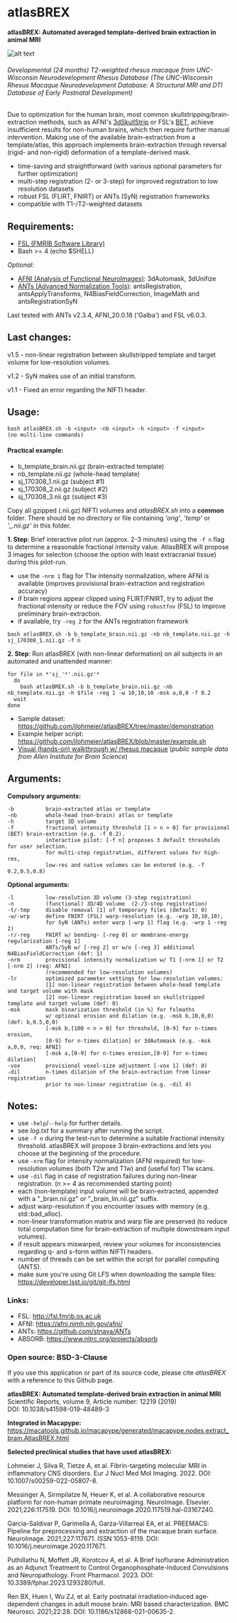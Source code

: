 # atlasBREX
**atlasBREX: Automated averaged template-derived brain extraction in animal MRI**

![alt text](http://www.blog.jlohmeier.de/wp-content/uploads/2017/03/animation_34.gif "Sample")
###### *Developmental (24 months) T2-weighted rhesus macaque from UNC-Wisconsin Neurodevelopment Rhesus Database (The UNC-Wisconsin Rhesus Macaque Neurodevelopment Database: A Structural MRI and DTI Database of Early Postnatal Development)*

Due to optimization for the human brain, most common skullstripping/brain-extraction methods, such as AFNI's [3dSkullStrip](https://afni.nimh.nih.gov/pub/dist/doc/program_help/3dSkullStrip.html) or FSL's [BET](https://fsl.fmrib.ox.ac.uk/fsl/fslwiki/BET),  achieve insufficient results for non-human brains, which then require further manual intervention. Making use of the available brain-extraction from a template/atlas, this approach implements brain-extraction through reversal (rigid- and non-rigid) deformation of a template-derived mask.

- time-saving and straightforward (with various optional parameters for further optimization)
- multi-step registration (2- or 3-step) for improved registration to low resolution datasets
- robust FSL (FLIRT, FNIRT) or ANTs (SyN) registration frameworks
- compatible with T1-/T2-weighted datasets

## Requirements:
- [FSL (FMRIB Software Library)](https://fsl.fmrib.ox.ac.uk/fsl/fslwiki)
- Bash >= 4 (echo $SHELL)

*Optional:*
- [AFNI (Analysis of Functional NeuroImages)](https://afni.nimh.nih.gov/afni/): 3dAutomask, 3dUnifize
- [ANTs (Advanced Normalization Tools)](https://github.com/stnava/ANTs): antsRegistration, antsApplyTransforms, N4BiasFieldCorrection, ImageMath and antsRegistrationSyN

Last tested with ANTs v2.3.4, AFNI_20.0.18 ('Galba') and FSL v6.0.3.

## Last changes:
v1.5 - non-linear registration between skullstripped template and target volume for low-resolution volumes.

v1.2 - SyN makes use of an initial transform.

v1.1 - Fixed an error regarding the NIFTI header.

## Usage:

```
bash atlasBREX.sh -b <input> -nb <input> -h <input> -f <input>
(no multi-line commands)
```

#### Practical example:

- b_template_brain.nii.gz (brain-extracted template)
- nb_template.nii.gz (whole-head template)
- sj_170308_1.nii.gz (subject #1)
- sj_170308_2.nii.gz (subject #2)
- sj_170308_3.nii.gz (subject #3)

Copy all gzipped (.nii.gz) NIFTI volumes and *atlasBREX.sh* into a **common** folder. There should be no directory or file containing *'orig'*, *'temp'* or *'_.nii.gz'* in this folder.

**1. Step**: Brief interactive pilot run (approx. 2-3 minutes) using the `-f n` flag to determine a reasonable fractional intensity value. AtlasBREX will propose 3 images for selection (choose the option with least extracranial tissue) during this pilot-run. 
- use the `-nrm 1` flag for T1w intensity normalization, where AFNI is available (improves provisional brain-extraction and registration accuracy)
- if brain regions appear clipped using FLIRT/FNIRT, try to adjust the fractional intensity or reduce the FOV using `robustfov` (FSL) to improve preliminary brain-extraction. 
- if available, try `-reg 2` for the ANTs registration framework

```
bash atlasBREX.sh -b b_template_brain.nii.gz -nb nb_template.nii.gz -h sj_170308_1.nii.gz -f n
```

**2. Step**: Run atlasBREX (with non-linear deformation) on all subjects in an automated and unattended manner:

```
for file in *'sj_'*'.nii.gz'*
  do
    bash atlasBREX.sh -b b_template_brain.nii.gz -nb nb_template.nii.gz -h $file -reg 1 -w 10,10,10 -msk a,0,0 -f 0.2
  wait
done
```

- Sample dataset: https://github.com/jlohmeier/atlasBREX/tree/master/demonstration
- Example helper script: https://github.com/jlohmeier/atlasBREX/blob/master/example.sh
- [Visual (hands-on) walkthrough w/ rhesus macaque](http://www.blog.jlohmeier.de/wp-content/uploads/2017/03/visual_walkthrough.jpg) (*public sample data from Allen Institute for Brain Science*)

## Arguments:

**Compulsory arguments:**

    -b          brain-extracted atlas or template
    -nb         whole-head (non-brain) atlas or template
    -h          target 3D volume
    -f          fractional intensity threshold [1 > n > 0] for provisional (BET) brain-extraction (e.g. -f 0.2).
                interactive pilot: [-f n] proposes 3 default thresholds for user selection. 
                for multi-step registration, different values for high-res, 
                low-res and native volumes can be entered (e.g. -f 0.2,0.5,0.8)

**Optional arguments:**

    -l          low-resolution 3D volume (3-step registration)
    -n          (functional) 3D/4D volume  (2-/3-step registration)
    -t/-tmp     disable removal [1] of temporary files (default: 0) 
    -w/-wrp     define FNIRT (FSL) warp-resolution (e.g. -wrp 10,10,10),
                for SyN (ANTs) enter warp [-wrp 1] flag (e.g. -wrp 1 -reg 2)
    -r/-reg     FNIRT w/ bending- [-reg 0] or membrane-energy regularization [-reg 1] 
                ANTs/SyN w/ [-reg 2] or w/o [-reg 3] additional N4BiasFieldCorrection (def: 1)
    -nrm        provisional intensity normalization w/ T1 [-nrm 1] or T2 [-nrm 2] (req: AFNI)
                (recommended for low-resolution volumes)
    -lr         optimized parameter settings for low-resolution volumes:
                [1] non-linear registration between whole-head template and target volume with mask
                [2] non-linear registration based on skullstripped template and target volume (def: 0)
    -msk        mask binarization threshold (in %) for fslmaths 
                w/ optional erosion and dilation (e.g. -msk b,10,0,0) (def: b,0.5,0,0)
                [-msk b,[100 < n > 0] for threshold, [0-9] for n-times erosion,
                [0-9] for n-times dilation] or 3dAutomask (e.g. -msk a,0,0, req: AFNI) 
                [-msk a,[0-9] for n-times erosion,[0-9] for n-times dilation]
    -vox        provisional voxel-size adjustment [-vox 1] (def: 0)
    -dil        n-times dilation of the brain-extraction from linear registration 
                prior to non-linear registration (e.g. -dil 4)

## Notes:
- use `-help`/`--help` for further details.
- see *log.txt* for a summary after running the script.
- use `-f n` during the test-run to determine a suitable fractional intensity threshold. atlasBREX will propose 3 brain-extractions and lets you choose at the beginning of the procedure.
- use `-nrm` flag for intensity normalization (AFNI required) for low-resolution volumes (both T2w and T1w) and (useful for) T1w scans.
- use `-dil` flag in case of registration failures during non-linear registration. (n >= 4 as recommended starting point)
- each (non-template) input volume will be brain-extracted, appended with a "_brain.nii.gz" or "_brain_lin.nii.gz" suffix.
- adjust warp-resolution if you encounter issues with memory (e.g. std::bad_alloc).
- non-linear transformation matrix and warp file are preserved (to reduce total computation time for brain-extraction of multiple downstream input volumes).
- if result appears miswarped, review your volumes for inconsistencies regarding q- and s-form within NIFTI headers.
- number of threads can be set within the script for parallel computing (ANTS).
- make sure you're using Git LFS when downloading the sample files: https://developer.lsst.io/git/git-lfs.html

### Links:
- FSL: http://fsl.fmrib.ox.ac.uk
- AFNI: https://afni.nimh.nih.gov/afni/
- ANTs: https://github.com/stnava/ANTs
- ABSORB: https://www.nitrc.org/projects/absorb

### Open source: BSD-3-Clause
If you use this application or part of its source code, please cite *atlasBREX* with a reference to this Github page.

**atlasBREX: Automated template-derived brain extraction in animal MRI**<br/>
Scientific Reports, volume 9, Article number: 12219 (2019)<br/>
DOI: 10.1038/s41598-019-48489-3

**Integrated in Macapype:**
https://macatools.github.io/macapype/generated/macapype.nodes.extract_brain.AtlasBREX.html

**Selected preclinical studies that have used atlasBREX:**

Lohmeier J, Silva R, Tietze A, et al. Fibrin-targeting molecular MRI in inflammatory CNS disorders. Eur J Nucl Med Mol Imaging. 2022. DOI: 10.1007/s00259-022-05807-8.

Messinger A, Sirmpilatze N, Heuer K, et al. A collaborative resource platform for non-human primate neuroimaging. NeuroImage. Elsevier. 2021;226:117519. DOI: 10.1016/j.neuroimage.2020.117519.hal-03167240.

Garcia-Saldivar P, Garimella A, Garza-Villarreal EA, et al. PREEMACS: Pipeline for preprocessing and extraction of the macaque brain surface. NeuroImage. 2021;227:117671. ISSN 1053-8119. DOI: 10.1016/j.neuroimage.2020.117671.

Puthillathu N, Moffett JR, Korotcov A, et al. A Brief Isoflurane Administration as an Adjunct Treatment to Control Organophosphate-Induced Convulsions and Neuropathology. Front Pharmacol. 2023. DOI: 10.3389/fphar.2023.1293280/full.

Ren BX, Huen I, Wu ZJ, et al. Early postnatal irradiation‐induced age‐dependent changes in adult mouse brain: MRI based characterization. BMC Neurosci. 2021;22:28. DOI: 10.1186/s12868-021-00635-2.
